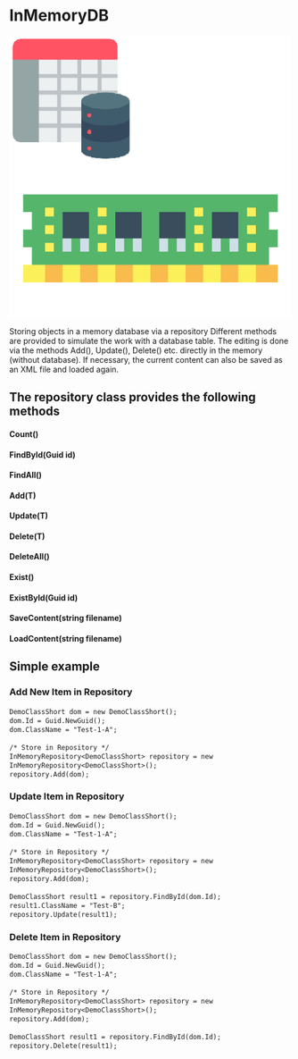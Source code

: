 # InMemoryDB
<img src="./InMemoryDB.png"/>

Storing objects in a memory database via a repository
Different methods are provided to simulate the work with a database table. The editing is done via the methods Add(), Update(), Delete() etc. directly in the memory (without database). If necessary, the current content can also be saved as an XML file and loaded again.

## The repository class provides the following methods
#### Count()
#### FindById(Guid id)
#### FindAll()
#### Add(T)
#### Update(T)
#### Delete(T)
#### DeleteAll()
#### Exist()
#### ExistById(Guid id)
#### SaveContent(string filename)
#### LoadContent(string filename)

## Simple example 
### Add New Item in Repository
```
DemoClassShort dom = new DemoClassShort();
dom.Id = Guid.NewGuid();
dom.ClassName = "Test-1-A";

/* Store in Repository */
InMemoryRepository<DemoClassShort> repository = new InMemoryRepository<DemoClassShort>();
repository.Add(dom);

```
### Update Item in Repository
```
DemoClassShort dom = new DemoClassShort();
dom.Id = Guid.NewGuid();
dom.ClassName = "Test-1-A";

/* Store in Repository */
InMemoryRepository<DemoClassShort> repository = new InMemoryRepository<DemoClassShort>();
repository.Add(dom);

DemoClassShort result1 = repository.FindById(dom.Id);
result1.ClassName = "Test-B";
repository.Update(result1);

```
### Delete Item in Repository
```
DemoClassShort dom = new DemoClassShort();
dom.Id = Guid.NewGuid();
dom.ClassName = "Test-1-A";

/* Store in Repository */
InMemoryRepository<DemoClassShort> repository = new InMemoryRepository<DemoClassShort>();
repository.Add(dom);

DemoClassShort result1 = repository.FindById(dom.Id);
repository.Delete(result1);

```